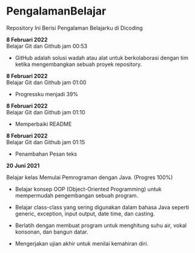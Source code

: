 # PengalamanBelajar
Repository Ini Berisi Pengalaman Belajarku di Dicoding

**8 Februari 2022**  
Belajar Git dan Github jam 00:53
* GitHub adalah solusi wadah atau alat untuk berkolaborasi dengan tim ketika mengembangkan sebuah proyek repository.

**8 Februari 2022**  
Belajar Git dan Github jam 01:00
* Progressku menjadi 39%

**8 Februari 2022**  
Belajar Git dan Github jam 01:10
* Memperbaiki README

**8 Februari 2022**  
Belajar Git dan Github jam 01:15
* Penambahan Pesan teks

**20 Juni 2021**  

Belajar kelas Memulai Pemrograman dengan Java. (Progres 100%)

  * Belajar konsep OOP (Object-Oriented Programming) untuk mempermudah pengembangan sebuah program.

  * Belajar class-class yang sering digunakan dalam bahasa Java seperti generic, exception, input output, date time, dan casting. 

  * Berlatih dengan membuat program untuk menghitung suhu air, vokal konsonan, dan bangun datar. 

  * Mengerjakan ujian akhir untuk menilai kemahiran diri.
